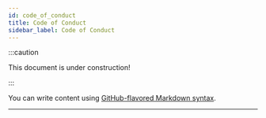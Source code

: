 ```yaml
---
id: code_of_conduct
title: Code of Conduct
sidebar_label: Code of Conduct
---
```


:::caution

This document is under construction!

:::

You can write content using [GitHub-flavored Markdown syntax](https://github.github.com/gfm/).

---